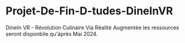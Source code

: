 # Projet-De-Fin-D-tudes-DineInVR
DineIn VR - Révolution Culinaire Via Réalité Augmentée
les ressources seront disponbile qu'àprès Mai 2024. 
